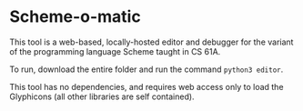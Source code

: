 # Scheme-o-matic
This tool is a web-based, locally-hosted editor and debugger for the variant of the programming language Scheme taught in CS 61A.

To run, download the entire folder and run the command `python3 editor`.

This tool has no dependencies, and requires web access only to load the Glyphicons (all other libraries are self contained).
